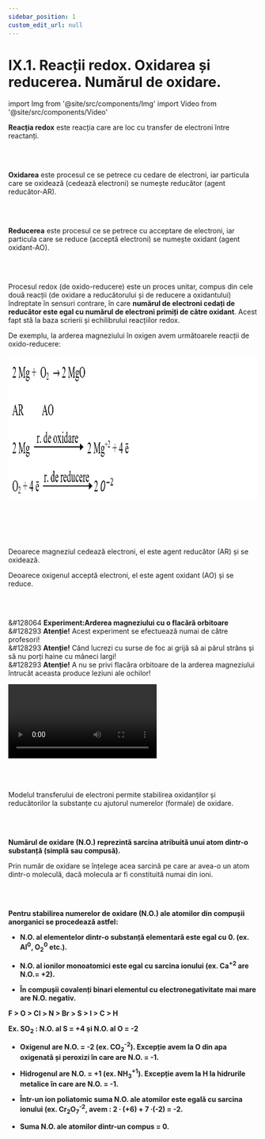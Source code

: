 ```yaml
---
sidebar_position: 1
custom_edit_url: null
---
```


# IX.1. Reacții redox. Oxidarea și reducerea. Numărul de oxidare.





import Img from '@site/src/components/Img'
import Video from '@site/src/components/Video'




<div class="alert alert--primary" role="alert">


**Reacția redox** este reacția care are loc cu transfer de electroni între reactanți.


</div>


<br></br>



<div class="alert alert--primary" role="alert">

**Oxidarea** este procesul ce se petrece cu cedare de electroni, iar particula care se oxidează (cedează electroni) se numește reducător (agent reducător-AR).





</div>


<br></br>



<div class="alert alert--primary" role="alert">

**Reducerea** este procesul ce se petrece cu acceptare de electroni, iar particula care se reduce (acceptă electroni) se numește oxidant (agent oxidant-AO).





</div>



<br></br>


<div class="alert alert--primary" role="alert">

Procesul redox (de oxido-reducere) este un proces unitar, compus din cele două reacții (de oxidare a reducătorului și de reducere a oxidantului) îndreptate în sensuri contrare, în care **numărul de electroni cedați de reducător este egal cu numărul de electroni primiți de către oxidant**. Acest fapt stă la baza scrierii și echilibrului reacțiilor redox.

De exemplu, la arderea magneziului în oxigen avem următoarele reacții de oxido-reducere:



<Img className="img-responsive4" src="chimie/clasa9/capitolul9/IX-1-reactii-redox-oxidarea-si-reducerea-numarul-de-oxidare-poza1-arderea-magneziului-in-oxigen.png" width="1000" height="290" lazy={false} />

<br></br>
<br></br>

Deoarece magneziul cedează electroni, el este agent reducător (AR) și se oxidează.

Deoarece oxigenul acceptă electroni, el este agent oxidant (AO) și se reduce.





</div>


<br></br>



<div class="alert alert--success" role="alert">

&#128064 **Experiment:Arderea magneziului cu o flacără orbitoare**   
&#128293 **Atenție!** Acest experiment se efectuează numai de către profesori!   
&#128293 **Atenție!** Când lucrezi cu surse de foc ai grijă să ai părul strâns și să nu porți haine cu mâneci largi!   
&#128293 **Atenție!** A nu se privi flacăra orbitoare de la arderea magneziului întrucât aceasta produce leziuni ale ochilor!



<Video src="https://www.youtube.com/embed/SJa0zry5eHY" />




</div>





<br></br>





<div class="alert alert--primary" role="alert">

Modelul transferului de electroni permite stabilirea oxidanților și reducătorilor la substanțe cu ajutorul numerelor (formale) de oxidare. 


</div>


<br></br>



<div class="alert alert--primary" role="alert">

**Numărul de oxidare (N.O.) reprezintă sarcina atribuită unui atom dintr-o substanță (simplă sau compusă).**

Prin număr de oxidare se înțelege acea sarcină pe care ar avea-o un atom dintr-o moleculă, dacă molecula ar fi constituită numai din ioni. 







</div>


<br></br>


<div class="alert alert--primary" role="alert">


**Pentru stabilirea numerelor de oxidare (N.O.) ale atomilor din compușii anorganici se procedează astfel:**

- **N.O. al elementelor dintr-o substanță elementară este egal cu 0. (ex. Al<sup>0</sup>, O<sub>2</sub><sup>0</sup> etc.).**

- **N.O. al ionilor monoatomici este egal cu sarcina ionului (ex. Ca<sup>+2</sup> are N.O.= +2).**

- **În compușii covalenți binari elementul cu electronegativitate mai mare are N.O. negativ.**

**F > O > Cl > N > Br > S > I > C > H**


**Ex. SO<sub>2</sub> : N.O. al S = +4 și N.O. al O = -2**

- **Oxigenul are N.O. = -2 (ex. CO<sub>2</sub><sup>-2</sup>). Excepție avem la O din apa oxigenată și peroxizi în care are N.O. = -1.**

- **Hidrogenul are N.O. = +1 (ex. NH<sub>3</sub><sup>+1</sup>). Excepție avem la H la hidrurile metalice în care are N.O. = -1.**

- **Într-un ion poliatomic suma N.O. ale atomilor este egală cu sarcina ionului (ex. Cr<sub>2</sub>O<sub>7</sub><sup>-2</sup>, avem : 2 ∙ (+6) + 7 ∙(-2) = -2.**

- **Suma N.O. ale atomilor dintr-un compus = 0.**




</div>


